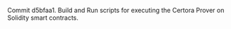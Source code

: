 Commit d5bfaa1.                    Build and Run scripts for executing the Certora Prover on Solidity smart contracts.